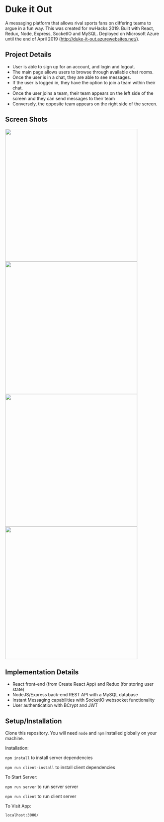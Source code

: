 # Duke it Out

A messaging platform that allows rival sports fans on differing teams to argue in a fun way. This was created for nwHacks 2019. Built with React, Redux, Node, Express, SocketIO and MySQL. Deployed on Microsoft Azure until the end of April 2019 (http://duke-it-out.azurewebsites.net/).

## Project Details
* User is able to sign up for an account, and login and logout.
* The main page allows users to browse through available chat rooms.
* Once the user is in a chat, they are able to see messages.
* If the user is logged in, they have the option to join a team within their chat.
* Once the user joins a team, their team appears on the left side of the screen and they can send messages to their team
* Conversely, the opposite team appears on the right side of the screen.

## Screen Shots
<img src="https://github.com/Chrom3e/duke-it-out/blob/master/pics/2019-03-21%2020_24_14-Duke%20It%20Out.png" width=425px style="display:inline"> <img src="https://github.com/Chrom3e/duke-it-out/blob/master/pics/2019-03-21%2020_24_57-Duke%20It%20Out.png" width=425px> <img src="https://github.com/Chrom3e/duke-it-out/blob/master/pics/2019-03-21%2020_26_10-Duke%20It%20Out.png" width=425px> <img src="https://github.com/Chrom3e/duke-it-out/blob/master/pics/2019-03-21%2020_30_54-Duke%20It%20Out.png" width=425px>

## Implementation Details
* React front-end (from Create React App) and Redux (for storing user state)
* NodeJS/Express back-end REST API with a MySQL database
* Instant Messaging capabilities with SocketIO websocket functionality
* User authentication with BCrypt and JWT


## Setup/Installation  

Clone this repository. You will need `node` and `npm` installed globally on your machine.  

Installation:

`npm install` to install server dependencies

`npm run client-install` to install client dependencies

To Start Server:

`npm run server` to run server server

`npm run client` to run client server

To Visit App:

`localhost:3000/`  
